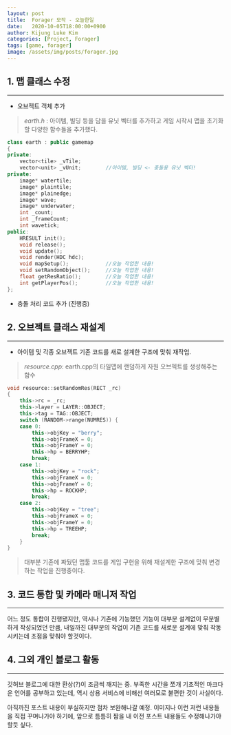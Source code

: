 ```yaml
---
layout: post
title:  Forager 모작 - 오늘한일
date:   2020-10-05T18:00:00+0900
author: Kijung Luke Kim
categories: [Project, Forager]
tags: [game, forager]
image: /assets/img/posts/forager.jpg
---
```


## 1. 맵 클래스 수정
---

- 오브젝트 객체 추가
> *earth.h* : 아이템, 빌딩 등을 담을 유닛 벡터를 추가하고 게임 시작시 맵을 초기화할 다양한 함수들을 추가했다.
```cpp
class earth : public gamemap
{
private:
	vector<tile> _vTile;
	vector<unit> _vUnit;        //아이템, 빌딩 <- 충돌용 유닛 벡터!
private:
	image* watertile;
	image* plaintile;
	image* plainedge;
	image* wave;
	image* underwater;
	int _count;
	int _frameCount;
	int wavetick;
public:
	HRESULT init();
	void release();
	void update();
	void render(HDC hdc);
	void mapSetup();            //오늘 작업한 내용!
	void setRandomObject();     //오늘 작업한 내용!
	float getResRatio();        //오늘 작업한 내용!
	int getPlayerPos();         //오늘 작업한 내용!
};
```
- 충돌 처리 코드 추가 (진행중)


## 2. 오브젝트 클래스 재설계
---

- 아이템 및 각종 오브젝트 기존 코드를 새로 설계한 구조에 맞춰 재작업.
> *resource.cpp*: earth.cpp의 타일맵에 랜덤하게 자원 오브젝트를 생성해주는 함수
```cpp
void resource::setRandomRes(RECT _rc)
{
	this->rc = _rc;
	this->layer = LAYER::OBJECT;
	this->tag = TAG::OBJECT;
	switch (RANDOM->range(NUMRES)) {
	case 0:
		this->objKey = "berry";
		this->objFrameX = 0;
		this->objFrameY = 0;
		this->hp = BERRYHP;
		break;
	case 1:
		this->objKey = "rock";
		this->objFrameX = 0;
		this->objFrameY = 0;
		this->hp = ROCKHP;
		break;
	case 2:
		this->objKey = "tree";
		this->objFrameX = 0;
		this->objFrameY = 0;
		this->hp = TREEHP;
		break;
	}
}
```
> 대부분 기존에 짜뒀던 맵툴 코드를 게임 구현을 위해 재설계한 구조에 맞춰 변경하는 작업을 진행중이다.

## 3. 코드 통합 및 카메라 매니저 작업
---


어느 정도 통합이 진행됐지만, 역시나 기존에 기능했던 기능이 대부분 설계없이 무분별하게 작성되었던 만큼,
내일까진 대부분의 작업이 기존 코드를 새로운 설계에 맞춰 작동시키는데 초점을 맞춰야 할것이다.



## 4. 그외 개인 블로그 활동
---


깃허브 블로그에 대한 환상(?)이 조금씩 깨지는 중. 부족한 시간을 쪼개 기초적인 마크다운 언어를 공부하고 있는데, 역시 상용 서비스에 비해선 여러모로 불편한 것이 사실이다.

아직까진 포스트 내용이 부실하지만 점차 보완해나갈 예정. 이미지나 이런 저런 내용들을 직접 꾸며나가야 하기에, 앞으로 틈틈히 짬을 내 이전 포스트 내용들도 수정해나가야 할듯 싶다.